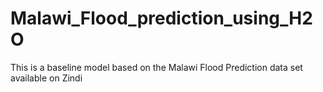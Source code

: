 # Malawi_Flood_prediction_using_H2O
This is a baseline model based on the Malawi Flood Prediction data set available on Zindi
